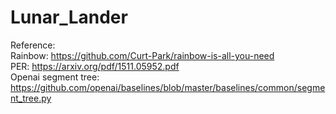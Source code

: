 # Lunar_Lander

Reference:  
Rainbow: https://github.com/Curt-Park/rainbow-is-all-you-need  
PER: https://arxiv.org/pdf/1511.05952.pdf  
Openai segment tree: https://github.com/openai/baselines/blob/master/baselines/common/segment_tree.py  

